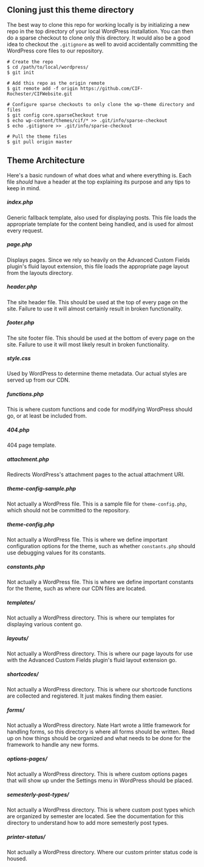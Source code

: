 ## Cloning just this theme directory
The best way to clone this repo for working locally is by initializing a new repo in the top directory of your local WordPress installation. You can then do a sparse checkout to clone only this directory. It would also be a good idea to checkout the `.gitignore` as well to avoid accidentally committing the WordPress core files to our repository.

	# Create the repo
	$ cd /path/to/local/wordpress/
	$ git init
	
	# Add this repo as the origin remote
	$ git remote add -f origin https://github.com/CIF-Rochester/CIFWebsite.git
	
	# Configure sparse checkouts to only clone the wp-theme directory and files
	$ git config core.sparseCheckout true
	$ echo wp-content/themes/cif/* >> .git/info/sparse-checkout
	$ echo .gitignore >> .git/info/sparse-checkout
	
	# Pull the theme files
	$ git pull origin master

## Theme Architecture
Here's a basic rundown of what does what and where everything is. Each file *should* have a header at the top explaining its purpose and any tips to keep in mind.

##### index.php
Generic fallback template, also used for displaying posts. This file loads the appropriate template for the content being handled, and is used for almost every request.

##### page.php
Displays pages. Since we rely so heavily on the Advanced Custom Fields plugin's fluid layout extension, this file loads the appropriate page layout from the layouts directory.

##### header.php
The site header file. This should be used at the top of every page on the site. Failure to use it will almost certainly result in broken functionality.

##### footer.php
The site footer file. This should be used at the bottom of every page on the site. Failure to use it will most likely result in broken functionality.

##### style.css
Used by WordPress to determine theme metadata. Our actual styles are served up from our CDN.

##### functions.php
This is where custom functions and code for modifying WordPress should go, or at least be included from.

##### 404.php
404 page template.

##### attachment.php
Redirects WordPress's attachment pages to the actual attachment URI.

##### theme-config-sample.php
Not actually a WordPress file. This is a sample file for `theme-config.php`, which should not be committed to the repository.

##### theme-config.php
Not actually a WordPress file. This is where we define important configuration options for the theme, such as whether `constants.php` should use debugging values for its constants.

##### constants.php
Not actually a WordPress file. This is where we define important constants for the theme, such as where our CDN files are located.

##### templates/
Not actually a WordPress directory. This is where our templates for displaying various content go.

##### layouts/
Not actually a WordPress directory. This is where our page layouts for use with the Advanced Custom Fields plugin's fluid layout extension go.

##### shortcodes/
Not actually a WordPress directory. This is where our shortcode functions are collected and registered. It just makes finding them easier.

##### forms/
Not actually a WordPress directory. Nate Hart wrote a little framework for handling forms, so this directory is where all forms should be written. Read up on how things should be organized and what needs to be done for the framework to handle any new forms.

##### options-pages/
Not actually a WordPress directory. This is where custom options pages that will show up under the Settings menu in WordPress should be placed.

##### semesterly-post-types/
Not actually a WordPress directory. This is where custom post types which are organized by semester are located. See the documentation for this directory to understand how to add more semesterly post types.

##### printer-status/
Not actually a WordPress directory. Where our custom printer status code is housed.
